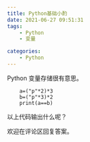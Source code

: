 ```yaml
---
title: Python基础小酌
date: 2021-06-27 09:51:31
tags:
    - Python
    - 变量

categories:
    - Python
---
```


Python 变量存储很有意思。

```
    a=("p"*2)*3
    b=("p"*3)*2
    print(a==b)
```
以上代码输出什么呢？

欢迎在评论区回复答案。
